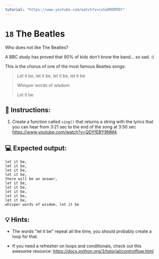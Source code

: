 ```yaml
---
tutorial: "https://www.youtube.com/watch?v=cuSaRROMTDY"
---
```


# `18` The Beatles

Who does not like The Beatles?

A BBC study has proved that 90% of kids don't know the band... so sad. :(

This is the chorus of one of the most famous Beatles songs:

> Let it be, let it be, let it be, let it be
> 
> Whisper words of wisdom
> 
> Let it be

## 📝 Instructions:

1. Create a function called `sing()` that returns a string with the lyrics that you can hear from 3:21 sec to the end of the song at 3:50 sec https://www.youtube.com/watch?v=QDYfEBY9NM4.

## 💻 Expected output: 

```text
let it be,
let it be,
let it be,
let it be,
there will be an answer,
let it be,
let it be,
let it be,
let it be,
let it be,
whisper words of wisdom, let it be
```

## 💡 Hints:

+ The words "let it be" repeat all the time, you should probably create a loop for that.

+ If you need a refresher on loops and conditionals, check out this awesome resource: https://docs.python.org/3/tutorial/controlflow.html
